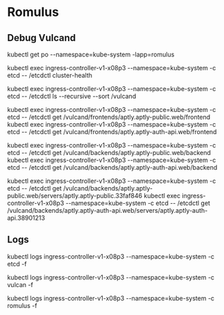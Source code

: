 # Romulus

## Debug Vulcand

kubectl get po --namespace=kube-system -lapp=romulus

kubectl exec ingress-controller-v1-x08p3 --namespace=kube-system -c etcd -- /etcdctl cluster-health

kubectl exec ingress-controller-v1-x08p3 --namespace=kube-system -c etcd -- /etcdctl ls --recursive --sort /vulcand

kubectl exec ingress-controller-v1-x08p3 --namespace=kube-system -c etcd -- /etcdctl get /vulcand/frontends/aptly.aptly-public.web/frontend
kubectl exec ingress-controller-v1-x08p3 --namespace=kube-system -c etcd -- /etcdctl get /vulcand/frontends/aptly.aptly-auth-api.web/frontend

kubectl exec ingress-controller-v1-x08p3 --namespace=kube-system -c etcd -- /etcdctl get /vulcand/backends/aptly.aptly-public.web/backend
kubectl exec ingress-controller-v1-x08p3 --namespace=kube-system -c etcd -- /etcdctl get /vulcand/backends/aptly.aptly-auth-api.web/backend

kubectl exec ingress-controller-v1-x08p3 --namespace=kube-system -c etcd -- /etcdctl get /vulcand/backends/aptly.aptly-public.web/servers/aptly.aptly-public.33faf846
kubectl exec ingress-controller-v1-x08p3 --namespace=kube-system -c etcd -- /etcdctl get /vulcand/backends/aptly.aptly-auth-api.web/servers/aptly.aptly-auth-api.38901213

## Logs

kubectl logs ingress-controller-v1-x08p3 --namespace=kube-system -c etcd -f

kubectl logs ingress-controller-v1-x08p3 --namespace=kube-system -c vulcan -f

kubectl logs ingress-controller-v1-x08p3 --namespace=kube-system -c romulus -f
 
